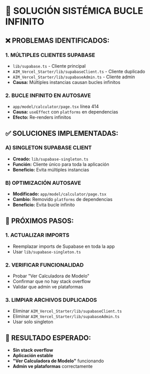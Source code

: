 # 🔧 SOLUCIÓN SISTÉMICA BUCLE INFINITO

## ❌ PROBLEMAS IDENTIFICADOS:

### 1. **MÚLTIPLES CLIENTES SUPABASE**
- `lib/supabase.ts` - Cliente principal
- `AIM_Vercel_Starter/lib/supabaseClient.ts` - Cliente duplicado
- `AIM_Vercel_Starter/lib/supabaseAdmin.ts` - Cliente admin
- **Causa:** Múltiples instancias causan bucles infinitos

### 2. **BUCLE INFINITO EN AUTOSAVE**
- `app/model/calculator/page.tsx` línea 414
- **Causa:** `useEffect` con `platforms` en dependencias
- **Efecto:** Re-renders infinitos

## ✅ SOLUCIONES IMPLEMENTADAS:

### A) SINGLETON SUPABASE CLIENT
- **Creado:** `lib/supabase-singleton.ts`
- **Función:** Cliente único para toda la aplicación
- **Beneficio:** Evita múltiples instancias

### B) OPTIMIZACIÓN AUTOSAVE
- **Modificado:** `app/model/calculator/page.tsx`
- **Cambio:** Removido `platforms` de dependencias
- **Beneficio:** Evita bucle infinito

## 🚀 PRÓXIMOS PASOS:

### 1. **ACTUALIZAR IMPORTS**
- Reemplazar imports de Supabase en toda la app
- Usar `lib/supabase-singleton.ts`

### 2. **VERIFICAR FUNCIONALIDAD**
- Probar "Ver Calculadora de Modelo"
- Confirmar que no hay stack overflow
- Validar que admin ve plataformas

### 3. **LIMPIAR ARCHIVOS DUPLICADOS**
- Eliminar `AIM_Vercel_Starter/lib/supabaseClient.ts`
- Eliminar `AIM_Vercel_Starter/lib/supabaseAdmin.ts`
- Usar solo singleton

## 🎯 RESULTADO ESPERADO:
- **Sin stack overflow**
- **Aplicación estable**
- **"Ver Calculadora de Modelo"** funcionando
- **Admin ve plataformas** correctamente
